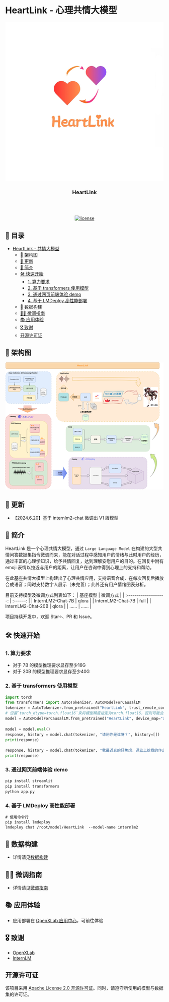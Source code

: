 # HeartLink - 心理共情大模型
<div align="center">
  <img src="./asserts/logo.jpg" width="600"/>
  <!-- <a href="https://github.com/Nobody-ML/SoulStar/tree/main/">
    <img src="assets/logo.png" alt="Logo" width="600">
  </a> -->

  <!-- [![Logo](assets/logo.png)](https://github.com/Nobody-ML/SoulStar/tree/main/) -->

  <h3 align="center">HeartLink</h3>
  <br /><br />

  [![license](https://img.shields.io/github/license/Nobody-ML/SoulStar.svg)](https://github.com/Nobody-ML/SoulStar/blob/main/LICENSE)

  <!-- 🔍 模型开源地址：
[![Static Badge](https://img.shields.io/badge/-gery?style=social&label=🤗%20Huggingface)]()
[![Static Badge](https://img.shields.io/badge/-gery?style=social&label=🤖%20ModelScope)]() -->

</div>

## 📖 目录
- [HeartLink - 共情大模型](#HeartLink---共情大模型)
  - [🔄 架构图](#-架构图)
  - [🎉 更新](#-更新)
  - [📝 简介](#-简介)
  - [🛠️ 快速开始](#%EF%B8%8F-快速开始)
    - [1. 算力要求](#1-算力要求)
    - [2. 基于 transformers 使用模型](#2-基于-transformers-使用模型)
    - [3. 通过网页前端体验 demo](#3-通过网页前端体验-demo)
    - [4. 基于 LMDeploy 高性能部署](#4-基于-lmdeploy-高性能部署)
  - [🧾 数据构建](#-数据构建)
  - [🧑‍💻 微调指南](#-微调指南)
  - [📚 应用体验](#-应用体验)
  - [🎖️ 致谢](#%EF%B8%8F-致谢)
  - [开源许可证](#开源许可证)

## 🔄 架构图
<div align="center">
  <img src="./asserts/HeartLink.png" width="800"/>
</div>

## 🎉 更新
- 【2024.6.20】基于 internlm2-chat 微调出 V1 版模型


## 📝 简介

HeartLink 是一个心理共情大模型，通过 `Large Language Model` 在构建的大型共情问答数据集指令微调而来，能在对话过程中感知用户的情绪与此时用户的经历，通过丰富的心理学知识，给予共情回复，达到理解安慰用户的目的。在回复中附有 emoji 表情以拉近与用户的距离，让用户在咨询中得到心理上的支持和帮助。

在此基座共情大模型上构建出了心理共情应用，支持语音合成，在每次回复后播放合成语音；同时支持数字人展示（未完善）；此外还有用户情绪图表分析。

目前支持模型及微调方式列表如下：
|         基座模型          |   微调方式   |
| :-------------------: | :------: |
|   InternLM2-Chat-7B   |  qlora   |
|   InternLM2-Chat-7B   |  full  |
|   InternLM2-Chat-20B   |  qlora   |
|          ……           |    ……    |

项目持续开发中，欢迎  Star⭐、PR 和 Issue。

## 🛠️ 快速开始

### 1. 算力要求
- 对于 7B 的模型推理要求显存至少16G
- 对于 20B 的模型推理要求显存至少40G


### 2. 基于 transformers 使用模型
```python
import torch
from transformers import AutoTokenizer, AutoModelForCausalLM
tokenizer = AutoTokenizer.from_pretrained("HeartLink", trust_remote_code=True)
# 设置`torch_dtype=torch.float16`来将模型精度指定为torch.float16，否则可能会因为您的硬件原因造成显存不足的问题。
model = AutoModelForCausalLM.from_pretrained("HeartLink", device_map="auto",trust_remote_code=True, torch_dtype=torch.float16)

model = model.eval()
response, history = model.chat(tokenizer, "请问你是谁呀？", history=[])
print(response)

response, history = model.chat(tokenizer, "我最近真的好焦虑，课业上给我的作业总是错的，考试时好时坏，我压力真的好大，父母也老是因为学习上的事打骂我，我是不是该放弃学习了？我也没什么朋友，我也想和别人一起玩，一起学习，但是我感觉总是开不了口，一直都是一个人，我该怎么办才好啊，感觉我的人生真的很糟糕，看不到什么希望。", history=history)
print(response)
```
### 3. 通过网页前端体验 demo
```bash
pip install streamlit
pip install transformers
python app.py
```

### 4. 基于 LMDeploy 高性能部署
```shell
# 使用命令行
pip install lmdeploy
lmdeploy chat /root/model/HeartLink  --model-name internlm2
```

## 🧾 数据构建
- 详情请见[数据构建](./datasets/README.md)

## 🧑‍💻 微调指南
- 详情请见[微调指南](./finetune_config/xtuner_config/README.md)

## 📚 应用体验
- 应用部署在 [OpenXLab 应用中心](https://openxlab.org.cn/apps/detail/Nobody-ML/HeartLink_7B_qlora_analyse)，可前往体验

## 🎖️ 致谢
- [OpenXLab](https://openxlab.org.cn/home)
- [InternLM](https://github.com/InternLM/InternLM/tree/main)

## 开源许可证

该项目采用 [Apache License 2.0 开源许可证](LICENSE)。同时，请遵守所使用的模型与数据集的许可证。
